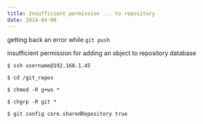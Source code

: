```yaml
---
title: Insufficient permission ... to repository
date: 2014-04-08
---
```

getting back an error while `git push`

insufficient permission for adding an object to repository database
<!-- more -->
```shell
$ ssh username@192.168.1.45

$ cd /git_repos

$ chmod -R g+ws *

$ chgrp -R git *

$ git config core.sharedRepository true

```


